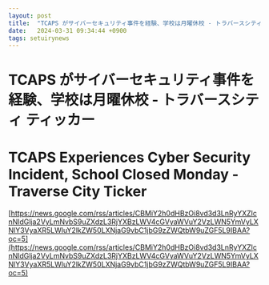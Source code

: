 ```yaml
---
layout: post
title:  "TCAPS がサイバーセキュリティ事件を経験、学校は月曜休校 - トラバースシティ ティッカー"
date:   2024-03-31 09:34:44 +0900
tags: setuirynews 
---
```


# TCAPS がサイバーセキュリティ事件を経験、学校は月曜休校 - トラバースシティ ティッカー



# TCAPS Experiences Cyber Security Incident, School Closed Monday - Traverse City Ticker

[https://news.google.com/rss/articles/CBMiY2h0dHBzOi8vd3d3LnRyYXZlcnNldGlja2VyLmNvbS9uZXdzL3RjYXBzLWV4cGVyaWVuY2VzLWN5YmVyLXNlY3VyaXR5LWluY2lkZW50LXNjaG9vbC1jbG9zZWQtbW9uZGF5L9IBAA?oc=5](https://news.google.com/rss/articles/CBMiY2h0dHBzOi8vd3d3LnRyYXZlcnNldGlja2VyLmNvbS9uZXdzL3RjYXBzLWV4cGVyaWVuY2VzLWN5YmVyLXNlY3VyaXR5LWluY2lkZW50LXNjaG9vbC1jbG9zZWQtbW9uZGF5L9IBAA?oc=5)

